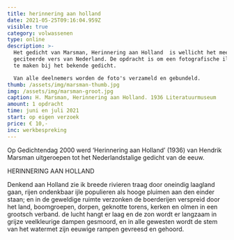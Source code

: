 ```yaml
---
title: herinnering aan holland
date: 2021-05-25T09:16:04.959Z
visible: true
category: volwassenen
type: online
description: >-
  Het gedicht van Marsman, Herinnering aan Holland  is wellicht het meest
  geciteerde vers van Nederland. De opdracht is om een fotografische illustratie
  te maken bij het bekende gedicht. 

  Van alle deelnemers worden de foto's verzameld en gebundeld.
thumb: /assets/img/marsman-thumb.jpg
img: /assets/img/marsman-groot.jpg
caption: H. Marsman, Herinnering aan Holland. 1936 Literatuurmuseum
amount: 1 opdracht
time: juni en juli 2021
start: op eigen verzoek
price: € 10,-
inc: werkbespreking
---
```

Op Gedichtendag 2000 werd ‘Herinnering aan Holland’ (1936) van Hendrik Marsman uitgeroepen tot het Nederlandstalige gedicht van de eeuw.

HERINNERING AAN HOLLAND

Denkend aan Holland
zie ik breede rivieren
traag door oneindig
laagland gaan,
rijen ondenkbaar
ijle populieren
als hooge pluimen
aan den einder staan;
en in de geweldige ruimte verzonken
de boerderijen
verspreid door het land,
boomgroepen, dorpen,
geknotte torens,
kerken en olmen in een grootsch verband.
de lucht hangt er laag
en de zon wordt er langzaam
in grijze veelkleurige dampen gesmoord,
en in alle gewesten
wordt de stem van het watermet zijn eeuwige rampen
gevreesd en gehoord.